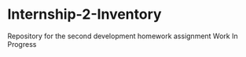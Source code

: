 # Internship-2-Inventory
Repository for the second development homework assignment
Work In Progress
